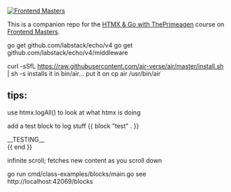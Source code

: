 [![Frontend Masters](https://static.frontendmasters.com/assets/brand/logos/full.png)](https://frontendmasters.com)

This is a companion repo for the [HTMX & Go with ThePrimeagen](https://frontendmasters.com/courses/htmx) course on [Frontend Masters](https://frontendmasters.com).



go get github.com/labstack/echo/v4
go get github.com/labstack/echo/v4/middleware


curl -sSfL https://raw.githubusercontent.com/air-verse/air/master/install.sh | sh -s
installs it in bin/air... put it on 
cp air /usr/bin/air

## tips:
use htmx.logAll() to look at what htmx is doing

add a test block to log stuff
{{ block "test" . }}
<div>
__TESTING__
</div>
{{ end }}


infinite scroll; fetches new content as you scroll down

go run cmd/class-examples/blocks/main.go
see http://localhost:42069/blocks